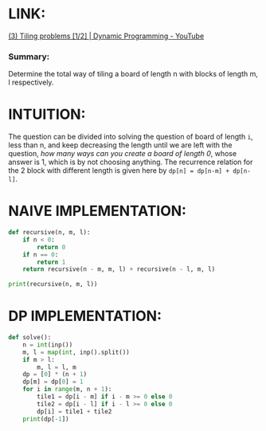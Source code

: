 # LINK:
[(3) Tiling problems [1/2] | Dynamic Programming - YouTube](https://www.youtube.com/watch?v=gQszF5qdZ-0&list=PLDV1Zeh2NRsAsbafOroUBnNV8fhZa7P4u&index=2&ab_channel=WilliamFiset)

### Summary:
Determine the total way of tiling a board of length n with blocks of length m, l respectively.

# INTUITION:
The question can be divided into solving the question of board of length `i`, less than n, and keep decreasing the length until we are left with the question, *how many ways can you create a board of length 0*, whose answer is 1, which is by not choosing anything. The recurrence relation for the 2 block with different length is given here by `dp[n] = dp[n-m] + dp[n-l]`.

# NAIVE IMPLEMENTATION:
```python
def recursive(n, m, l):  
    if n < 0:  
        return 0  
    if n == 0:  
        return 1  
    return recursive(n - m, m, l) + recursive(n - l, m, l)  
  
print(recursive(n, m, l))
```

# DP IMPLEMENTATION:
```python
def solve():  
    n = int(inp())  
    m, l = map(int, inp().split())  
    if m > l:  
        m, l = l, m  
    dp = [0] * (n + 1)  
    dp[m] = dp[0] = 1  
    for i in range(m, n + 1):  
        tile1 = dp[i - m] if i - m >= 0 else 0  
        tile2 = dp[i - l] if i - l >= 0 else 0  
        dp[i] = tile1 + tile2  
    print(dp[-1])
```